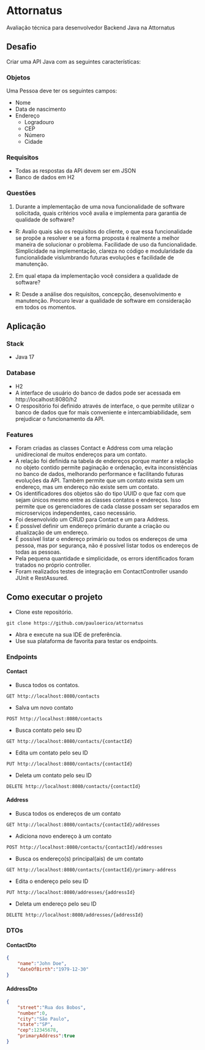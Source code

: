 # Attornatus
Avaliação técnica para desenvolvedor Backend Java na Attornatus

## Desafio
Criar uma API Java com as seguintes características:

### Objetos
Uma Pessoa deve ter os seguintes campos:
* Nome
* Data de nascimento
* Endereço
  * Logradouro
  * CEP
  * Número
  * Cidade

### Requisitos
 - Todas as respostas da API devem ser em JSON
 - Banco de dados em H2

### Questões
1. Durante a implementação de uma nova funcionalidade de software solicitada, quais critérios você avalia e implementa 
para garantia de qualidade de software?

* R: Avalio quais são os requisitos do cliente, o que essa funcionalidade se propõe a resolver e se a forma proposta é realmente a 
melhor maneira de solucionar o problema. Facilidade de uso da funcionalidade. Simplicidade na implementação, clareza no 
código e modularidade da funcionalidade vislumbrando futuras evoluções e facilidade de manutenção.

2. Em qual etapa da implementação você considera a qualidade de software?

* R: Desde a análise dos requisitos, concepção, desenvolvimento e manutenção. Procuro levar a qualidade de software em 
consideração em todos os momentos.

## Aplicação
### Stack
* Java 17
### Database
* H2
* A interface de usuário do banco de dados pode ser acessada em http://localhost:8080/h2
* O respositório foi definido através de interface, o que permite utilizar o banco de dados que for mais conveniente e 
intercambiabilidade, sem prejudicar o funcionamento da API.
### Features
* Foram criadas as classes Contact e Address com uma relação unidirecional de muitos endereços para um contato. 
* A relação foi definida na tabela de endereços porque manter a relação no objeto contido permite paginação e ordenação, 
evita inconsistências no banco de dados, melhorando performance e facilitando futuras evoluções da API. Também permite 
que um contato exista sem um endereço, mas um endereço não existe sem um contato.
* Os identificadores dos objetos são do tipo UUID o que faz com que sejam únicos mesmo entre as classes contatos e
endereços. Isso permite que os gerenciadores de cada classe possam ser separados em microserviços independentes, caso 
necessário.
* Foi desenvolvido um CRUD para Contact e um para Address.
* É possível definir um endereço primário durante a criação ou atualização de um endereço.
* É possível listar o endereço primário ou todos os endereços de uma pessoa, mas por segurança, não é possível listar todos
os endereços de todas as pessoas.
* Pela pequena quantidade e simplicidade, os errors identificados foram tratados no próprio controller.
* Foram realizados testes de integração em ContactController usando JUnit e RestAssured.

## Como executar o projeto
* Clone este repositório.
```shell
git clone https://github.com/pauloerico/attornatus
```
* Abra e execute na sua IDE de preferência.
* Use sua plataforma de favorita para testar os endpoints.

### Endpoints
#### Contact
* Busca todos os contatos.
```http request
GET http://localhost:8080/contacts
```
* Salva um novo contato
```http request
POST http://localhost:8080/contacts
```
* Busca contato pelo seu ID
```http request
GET http://localhost:8080/contacts/{contactId}
```
* Edita um contato pelo seu ID
```http request
PUT http://localhost:8080/contacts/{contactId}
```
* Deleta um contato pelo seu ID
```http request
DELETE http://localhost:8080/contacts/{contactId}
```
#### Address
* Busca todos os endereços de um contato
```http request
GET http://localhost:8080/contacts/{contactId}/addresses
```
* Adiciona novo endereço à um contato
```http request
POST http://localhost:8080/contacts/{contactId}/addresses
```
* Busca os endereço(s) principal(ais) de um contato
```http request
GET http://localhost:8080/contacts/{contactId}/primary-address
```
* Edita o endereço pelo seu ID
```http request
PUT http://localhost:8080/addresses/{addressId}
```
* Deleta um endereço pelo seu ID
```http request
DELETE http://localhost:8080/addresses/{addressId}
```
### DTOs
#### ContactDto
```json
{
    "name":"John Doe",
    "dateOfBirth":"1979-12-30"
}
```
#### AddressDto
```json
{
    "street":"Rua dos Bobos",
    "number":0,
    "city":"São Paulo",
    "state":"SP",
    "cep":12345678,
    "primaryAddress":true
}
```